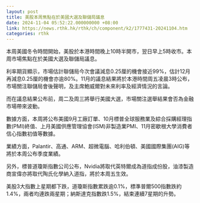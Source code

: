 ```yaml
---
layout: post
title: 美股本周焦點在於美國大選及聯儲局議息
date: 2024-11-04 05:52:22.000000000 +08:00
link: https://news.rthk.hk/rthk/ch/component/k2/1777431-20241104.htm
categories: rthk
---
```


本周美國冬令時間開始，美股於本港時間晚上10時半開市，翌日早上5時收市。本周市場焦點在於美國大選及聯儲局議息。

利率期貨顯示，市場估計聯儲局今次會議減息0.25厘的機會接近99%，估計12月再減息0.25厘的機會亦逾80%。11月的議息結果將於本港時間周五凌晨3時公布，市場關注聯儲局會後聲明，及主席鮑威爾對未來利率及經濟情況的言論。

而在議息結果公布前，周二及周三將舉行美國大選，市場關注選舉結果會否為金融市場帶來波動。

數據方面，本周將公布美國9月工廠訂單、10月標普全球服務業及綜合採購經理指數(PMI)終值、上月美國供應管理協會(ISM)非製造業PMI、11月密歇根大學消費者信心指數初值等數據。

業績方面，Palantir、高通、ARM、超微電腦、哈利伯頓、美國國際集團(AIG)等將於本周公布季度業績。

另外，標普道瓊斯指數公司公布，Nvidia將取代英特爾成為道指成份股，油漆製造商宣偉亦將取代陶氏化學納入道指，將於本周五生效。

美股3大指數上星期都下跌，道瓊斯指數累跌逾0.1%，標準普爾500指數跌約1.4%，兩者均連跌兩星期；納斯達克指數跌1.5%，結束連續7星期的升勢。
